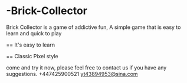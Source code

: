 # -Brick-Collector
Brick Collector is a game of addictive fun, A simple game that is easy to learn and quick to play

==  It's easy to learn

== Classic Pixel style

come and try it now, please feel free to contact us if you have any suggestions.
+447425900521 yt43894953@sina.com
